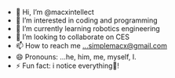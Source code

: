 - 👋 Hi, I’m @macxintellect
- 👀 I’m interested in coding and programming
- 🌱 I’m currently learning robotics engineering
- 💞️ I’m looking to collaborate on CES
- 📫 How to reach me ...simplemacx@gmail.com
- 😄 Pronouns: ...he, him, me, myself, I.
- ⚡ Fun fact: i notice everything🙂!

<!---
macxintellect/macxintellect is a ✨ special ✨ repository because its `README.md` (this file) appears on your GitHub profile.
You can click the Preview link to take a look at your changes.
--->
